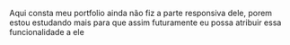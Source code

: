 Aqui consta meu portfolio
ainda não fiz a parte responsiva dele, porem estou estudando mais
para que assim futuramente eu possa atribuir essa funcionalidade a ele